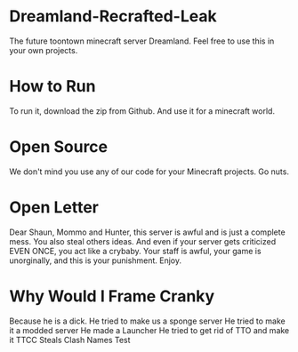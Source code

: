 # Dreamland-Recrafted-Leak
The future toontown minecraft server Dreamland. Feel free to use this in your own projects.
# How to Run
To run it, download the zip from Github. And use it for a minecraft world.
# Open Source
We don't mind you use any of our code for your Minecraft projects. Go nuts.
# Open Letter
Dear Shaun, Mommo and Hunter, this server is awful and is just a complete mess. You also steal others ideas. And even if your server gets criticized EVEN ONCE, you act like a crybaby. Your staff is awful, your game is unorginally, and this is your punishment. Enjoy.
# Why Would I Frame Cranky
Because he is a dick.
He tried to make us a sponge server
He tried to make it a modded server
He made a Launcher
He tried to get rid of TTO and make it TTCC
Steals Clash Names
Test
